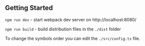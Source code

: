 ## Getting Started

`npm run dev` - start webpack dev server on http://localhost:8080/

`npm run build` - build distribution files in the `./dist` folder

To change the symbols order you can edit the `./src/config.ts` file.